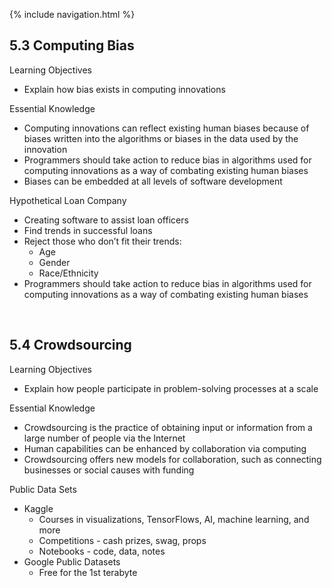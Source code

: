 
{% include navigation.html %}

## 5.3 Computing Bias

Learning Objectives
* Explain how bias exists in computing innovations

Essential Knowledge
* Computing innovations can reflect existing human biases because of biases written into the algorithms or biases in the data used by the innovation
* Programmers should take action to reduce bias in algorithms used for computing innovations as a way of combating existing human biases
* Biases can be embedded at all levels of software development

Hypothetical Loan Company
* Creating software to assist loan officers
* Find trends in successful loans
* Reject those who don’t fit their trends:
     * Age
     * Gender
     * Race/Ethnicity
* Programmers should take action to reduce bias in algorithms used for computing innovations as a way of combating existing human biases

<br>

## 5.4 Crowdsourcing

Learning Objectives
* Explain how people participate in problem-solving processes at a scale

Essential Knowledge
* Crowdsourcing is the practice of obtaining input or information from a large number of people via the Internet
* Human capabilities can be enhanced by collaboration via computing
* Crowdsourcing offers new models for collaboration, such as connecting businesses or social causes with funding

Public Data Sets
* Kaggle
     * Courses in visualizations, TensorFlows, AI, machine learning, and more
     * Competitions - cash prizes, swag, props
     * Notebooks - code, data, notes
* Google Public Datasets
     * Free for the 1st terabyte
